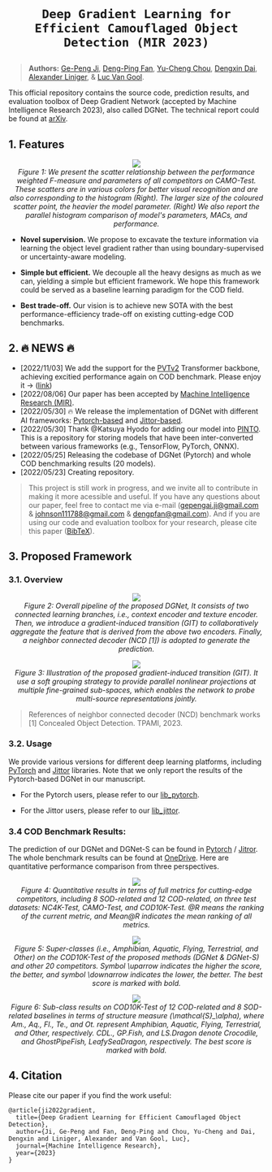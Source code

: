 # <p align=center>`Deep Gradient Learning for Efficient Camouflaged Object Detection (MIR 2023)`</p>

> **Authors:**
> [Ge-Peng Ji](https://github.com/GewelsJI),
> [Deng-Ping Fan](https://dengpingfan.github.io/),
> [Yu-Cheng Chou](https://github.com/johnson111788),
> [Dengxin Dai](https://vas.mpi-inf.mpg.de/dengxin/),
> [Alexander Liniger](https://people.ee.ethz.ch/~aliniger/), &
> [Luc Van Gool](https://ee.ethz.ch/the-department/faculty/professors/person-detail.OTAyMzM=.TGlzdC80MTEsMTA1ODA0MjU5.html).

This official repository contains the source code, prediction results, and evaluation toolbox of Deep Gradient Network (accepted by Machine Intelligence Research 2023), also called DGNet. The technical report could be found at [arXiv](https://arxiv.org/abs/2205.12853).


## 1. Features

<p align="center">
    <img src="assest/BubbleBarFig.png"/> <br />
    <em> 
    Figure 1: We present the scatter relationship between the performance weighted F-measure and parameters of all competitors on CAMO-Test. These scatters are in various colors for better visual recognition and are also corresponding to the histogram (Right).
    The larger size of the coloured scatter point, the heavier the model parameter. (Right) We also report the parallel histogram comparison of model's parameters, MACs, and performance.
    </em>
</p>

- **Novel supervision.** We propose to excavate the texture information via learning the object level gradient rather than using boundary-supervised or uncertainty-aware modeling.

- **Simple but efficient.** We decouple all the heavy designs as much as we can, yielding a simple but efficient framework. We hope this framework could be served as a baseline learning paradigm for the COD field.

- **Best trade-off.** Our vision is to achieve new SOTA with the best performance-efficiency trade-off on existing cutting-edge COD benchmarks.

## 2. :fire: NEWS :fire:

- [2022/11/03] We add the support for the [PVTv2](https://github.com/whai362/PVT) Transformer backbone, achieving excitied performance again on COD benchmark. Please enjoy it -> ([link](https://github.com/GewelsJI/DGNet/tree/main/lib_pytorch))
- [2022/08/06] Our paper has been accepted by [Machine Intelligence Research (MIR)](https://www.springer.com/journal/11633).
- [2022/05/30] :fire: We release the implementation of DGNet with different AI frameworks: [Pytorch-based](https://github.com/GewelsJI/DGNet/tree/main/jittor_lib) and [Jittor-based](https://github.com/GewelsJI/DGNet/tree/main/jittor_lib).
- [2022/05/30] Thank @Katsuya Hyodo for adding our model into [PINTO](https://github.com/PINTO0309/PINTO_model_zoo/tree/main/299_DGNet). This is a repository for storing models that have been inter-converted between various frameworks (e.g., TensorFlow, PyTorch, ONNX).
- [2022/05/25] Releasing the codebase of DGNet (Pytorch) and whole COD benchmarking results (20 models).
- [2022/05/23] Creating repository.

> This project is still work in progress, and we invite all to contribute in making it more acessible and useful. If you have any questions about our paper, feel free to contact me via e-mail (gepengai.ji@gmail.com & johnson111788@gmail.com & dengpfan@gmail.com). And if you are using our code and evaluation toolbox for your research, please cite this paper ([BibTeX](#4-citation)).

## 3. Proposed Framework

### 3.1. Overview

<p align="center">
    <img src="assest/DGNetFramework.png"/> <br />
    <em> 
    Figure 2: Overall pipeline of the proposed DGNet, It consists of two connected learning branches, i.e., context encoder and texture encoder. 
    Then, we introduce a gradient-induced transition (GIT) to collaboratively aggregate the feature that is derived from the above two encoders. Finally, a neighbor connected decoder (NCD [1]) is adopted to generate the prediction.
    </em>
</p>


<p align="center">
    <img src="assest/GIT.png"/> <br />
    <em> 
    Figure 3: Illustration of the proposed gradient-induced transition (GIT). 
    It use a soft grouping strategy to provide parallel nonlinear projections at multiple fine-grained sub-spaces, which enables the network to probe multi-source representations jointly.
    </em>
</p>


> References of neighbor connected decoder (NCD) benchmark works [1] Concealed Object Detection. TPAMI, 2023. <br>

### 3.2. Usage

We provide various versions for different deep learning platforms, including [PyTorch](https://github.com/pytorch/pytorch) and [Jittor](https://github.com/Jittor/jittor) libraries. Note that we only report the results of the Pytorch-based DGNet in our manuscript.

- For the Pytorch users, please refer to our [lib_pytorch](https://github.com/GewelsJI/DGNet/tree/main/lib_pytorch).

- For the Jittor users, please refer to our [lib_jittor](https://github.com/GewelsJI/DGNet/tree/main/lib_jittor).


### 3.4 COD Benchmark Results:

The prediction of our DGNet and DGNet-S can be found in [Pytorch](https://anu365-my.sharepoint.com/:u:/g/personal/u7248002_anu_edu_au/EcwgyI1KDnBDjoFMZCLNJkAB7GjBYGgvDPlBAruSAVCOxw?e=RrBvHd) / [Jitror](https://anu365-my.sharepoint.com/:u:/g/personal/u7248002_anu_edu_au/EbRmYVvdBIhEtRKWBUhzsNMBQ8F7Pnw7sUBAPDeN_Po_6A?e=crMmfP). The whole benchmark results can be found at [OneDrive](https://anu365-my.sharepoint.com/:u:/g/personal/u7248002_anu_edu_au/EXLiBgp9nGNApBw9im2xznsBJ_ryGEW7hkJlL92gNaRAAg?e=ktOw0B). Here are quantitative performance comparison from three perspectives.

<p align="center">
    <img src="assest/Benchmark.png"/> <br />
    <em> 
    Figure 4: Quantitative results in terms of full metrics for cutting-edge competitors, including 8 SOD-related and 12 COD-related, on three test datasets: NC4K-Test, CAMO-Test, and COD10K-Test. @R means the ranking of the current metric, and Mean@R indicates the mean ranking of all metrics.
    </em>

</p>

<p align="center">
    <img src="assest/SuperClass.png"/> <br />
    <em> 
    Figure 5: Super-classes (i.e., Amphibian, Aquatic, Flying, Terrestrial, and Other) on the COD10K-Test of the proposed methods (DGNet & DGNet-S) and other 20 competitors. Symbol \uparrow indicates the higher the score, the better, and symbol \downarrow indicates the lower, the better. The best score is marked with bold.
    </em>

</p>

<p align="center">
    <img src="assest/SubClass.png"/> <br />
    <em> 
    Figure 6: Sub-class results on COD10K-Test of 12 COD-related and 8 SOD-related baselines in terms of structure measure (\mathcal{S}_\alpha), where Am., Aq., Fl., Te., and  Ot. represent Amphibian, Aquatic, Flying, Terrestrial, and Other, respectively. CDL., GP.Fish, and LS.Dragon denote Crocodile, and  GhostPipeFish, LeafySeaDragon, respectively. The best score is marked with bold. 
    </em>

</p>

## 4. Citation

Please cite our paper if you find the work useful:

    @article{ji2022gradient,
      title={Deep Gradient Learning for Efficient Camouflaged Object Detection},
      author={Ji, Ge-Peng and Fan, Deng-Ping and Chou, Yu-Cheng and Dai, Dengxin and Liniger, Alexander and Van Gool, Luc},
      journal={Machine Intelligence Research},
      year={2023}
    } 
